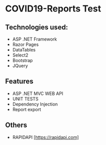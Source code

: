 # COVID19-Reports Test

## Technologies used:
- ASP .NET Framework
- Razor Pages
- DataTables
- Select2
- Bootstrap
- JQuery

## Features
- ASP .NET MVC WEB API
- UNIT TESTS
- Dependency Injection
- Report export

## Others
- RAPIDAPI [https://rapidapi.com]
